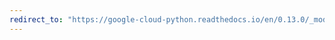 ```yaml
---
redirect_to: "https://google-cloud-python.readthedocs.io/en/0.13.0/_modules/gcloud/bigquery/client.html"
---
```

